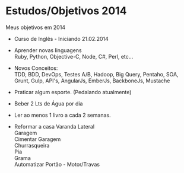 Estudos/Objetivos 2014
===========

Meus objetivos em 2014
  
- Curso de Inglês - Iniciando 21.02.2014  
  
- Aprender novas linguagens    
  Ruby, Python, Objective-C, Node, C#, Perl, etc...  
  
- Novos Conceitos:  
  TDD, BDD, DevOps, Testes A/B, Hadoop, Big Query, Pentaho, SOA, Grunt, Gulp, API's, AngularJs, EmberJs, BackboneJs, Mustache
    
- Praticar algum esporte. (Pedalando atualmente)
  
- Beber 2 Lts de Água por dia  
  
- Ler ao menos 1 livro a cada 2 semanas.
  
- Reformar a casa 
  Varanda Lateral  
  Garagem  
  Cimentar Garagem  
  Churrasqueira  
  Pia  
  Grama  
  Automatizar Portão - Motor/Travas  
